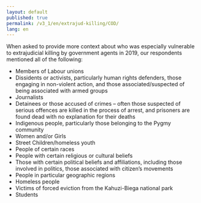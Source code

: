 ```yaml
---
layout: default
published: true
permalink: /v3_1/en/extrajud-killing/COD/
lang: en
---
```


When asked to provide more context about who was especially vulnerable to extrajudicial killing by government agents in 2019, our respondents mentioned all of the following:

-	Members of Labour unions
-	Dissidents or activists, particularly human rights defenders, those engaging in non-violent action, and those associated/suspected of being associated with armed groups
-	Journalists
-	Detainees or those accused of crimes – often those suspected of serious offences are killed in the process of arrest, and prisoners are found dead with no explanation for their deaths
-	Indigenous people, particularly those belonging to the Pygmy community
-	Women and/or Girls
-	Street Children/homeless youth
-	People of certain races
-	People with certain religious or cultural beliefs
-	Those with certain political beliefs and affiliations, including those involved in politics, those associated with citizen’s movements
-	People in particular geographic regions
-	Homeless people
-	Victims of forced eviction from the Kahuzi-Biega national park
-	Students
